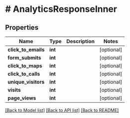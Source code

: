 # # AnalyticsResponseInner

## Properties

Name | Type | Description | Notes
------------ | ------------- | ------------- | -------------
**click_to_emails** | **int** |  | [optional]
**form_submits** | **int** |  | [optional]
**click_to_maps** | **int** |  | [optional]
**click_to_calls** | **int** |  | [optional]
**unique_visitors** | **int** |  | [optional]
**visits** | **int** |  | [optional]
**page_views** | **int** |  | [optional]

[[Back to Model list]](../../README.md#models) [[Back to API list]](../../README.md#endpoints) [[Back to README]](../../README.md)
